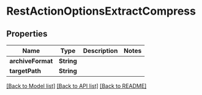 # RestActionOptionsExtractCompress

## Properties
Name | Type | Description | Notes
------------ | ------------- | ------------- | -------------
**archiveFormat** | **String** |  | 
**targetPath** | **String** |  | 

[[Back to Model list]](../README.md#documentation-for-models) [[Back to API list]](../README.md#documentation-for-api-endpoints) [[Back to README]](../README.md)


